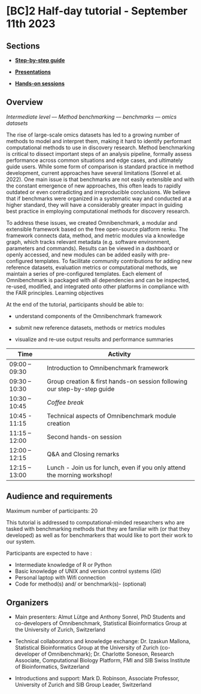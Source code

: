 
# [BC]2 Half-day tutorial - September 11th 2023

## __Sections__

- [__Step-by-step guide__](step_by_step.md)

- [__Presentations__](presentations.md)

- [__Hands-on sessions__](hands-on_sessions.md)

## __Overview__

_Intermediate level ––  Method benchmarking  ––  benchmarks  ––  omics datasets_

The rise of large-scale omics datasets has led to a growing number of methods to model and interpret them, making it hard to identify performant computational methods to use in discovery research. Method benchmarking is critical to dissect important steps of an analysis pipeline, formally assess performance across common situations and edge cases, and ultimately guide users. While some form of comparison is standard practice in method development, current approaches have several limitations (Sonrel et al. 2022). One main issue is that benchmarks are not easily extensible and with the constant emergence of new approaches, this often leads to rapidly outdated or even contradicting and irreproducible conclusions. We believe that if benchmarks were organized in a systematic way and conducted at a higher standard, they will have a considerably greater impact in guiding best practice in employing computational methods for discovery research.

To address these issues, we created Omnibenchmark, a modular and extensible framework based on the free open-source platform renku. The framework connects data, method, and metric modules via a knowledge graph, which tracks relevant metadata (e.g. software environment, parameters and commands). Results can be viewed in a dashboard or openly accessed, and new modules can be added easily with pre-configured templates. To facilitate community contributions for adding new reference datasets, evaluation metrics or computational methods, we maintain a series of pre-configured templates. Each element of Omnibenchmark is packaged with all dependencies and can be inspected, re-used, modified, and integrated onto other platforms in compliance with the FAIR principles.
Learning objectives

At the end of the tutorial, participants should be able to:

- understand components of the Omnibenchmark framework
    
- submit new reference datasets, methods or metrics modules
    
- visualize and re-use output results and performance summaries

| **Time**      | **Activity**                                                              |
|---------------|---------------------------------------------------------------------------|
| 09:00 – 09:30 | Introduction to Omnibenchmark framework                                   |
| 09:30 – 10:30 | Group creation & first hands-on session following our step-by-step guide  |
| 10:30 – 10:45 | _Coffee break_                                                            |
| 10:45 - 11:15 | Technical aspects of Omnibenchmark module creation                        |
| 11:15 – 12:00 | Second hands-on session                                                   |
| 12:00 – 12:15 | Q&A and Closing remarks                                                   |
| 12:15 – 13:00 | Lunch -  Join us for lunch, even if you only attend the morning workshop! |

## __Audience and requirements__

Maximum number of participants: 20

This tutorial is addressed to computational-minded researchers who are tasked with benchmarking methods that they are familiar with (or that they developed) as well as for benchmarkers that would like to port their work to our system.

Participants are expected to have :
- Intermediate knowledge of R or Python
- Basic knowledge of UNIX and version control systems (Git)
- Personal laptop with Wifi connection
- Code for method(s) and/ or benchmark(s)- (optional)

## __Organizers__

- Main presenters: Almut Lütge and Anthony Sonrel, PhD Students and co-developers of Omnibenchmark, Statistical Bioinformatics Group at the University of Zurich, Switzerland

- Technical collaborators and knowledge exchange: Dr. Izaskun Mallona, Statistical Bioinformatics Group at the University of Zurich (co-developer of Omnibenchmark); Dr. Charlotte Soneson, Research Associate, Computational Biology Platform, FMI and SIB Swiss Institute of Bioinformatics, Switzerland

- Introductions and support: Mark D. Robinson, Associate Professor, University of Zurich and SIB Group Leader, Switzerland

